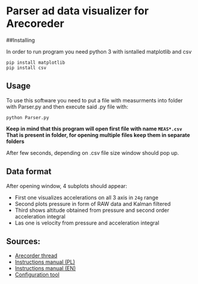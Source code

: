 # Parser ad data visualizer for Arecoreder 

##Installing

In order to run program you need python 3 with isntalled matplotlib and csv
```shell
pip install matplotlib
pip install csv
```
## Usage

To use this software you need to put a file with measurments into folder with Parser.py and then execute said .py file with:

```shell
python Parser.py
```
**Keep in mind that this program will open first file with name `MEAS*.csv` That is present in folder, for opening multiple files keep them in separate folders**

After few seconds, depending on .csv file size window should pop up. 

## Data format

After opening window, 4 subplots should appear:
* First one visualizes accelerations on all 3 axis in `24g` range
* Second plots pressure in form of RAW data and Kalman filtered
* Third shows altitude obtained from pressure and second order acceleration integral
* Las one is velocity from pressure and acceleration integral

## Sources:
* [Arecorder thread](https://www.forum.rakiety.org.pl/viewtopic.php?t=3039)
* [Instructions manual (PL)](https://drive.google.com/file/d/1ujWXMafTv1fnUb7v_bf8Bu2hM3gAQGBD/view)
* [Instructions manual (EN)](https://drive.google.com/file/d/1kpMVD8JVcOfqZkLpwjSBWpt2eQ2miaQd/view)
* [Configuration tool](https://drive.google.com/file/d/1b-haXZP8a1FCob4YfWzAAo6OGfvEhVCZ/view)
